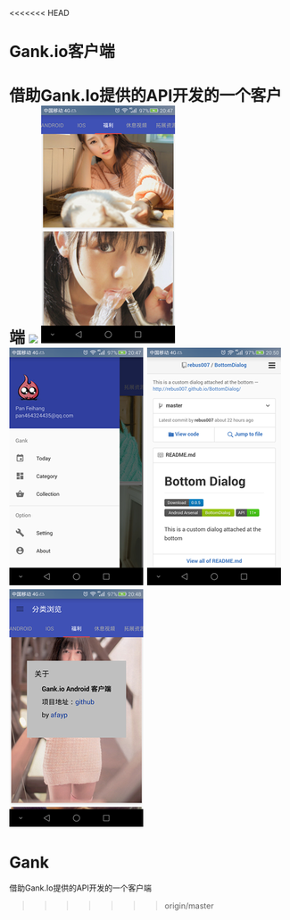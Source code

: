 <<<<<<< HEAD
# Gank.io客户端
借助Gank.Io提供的API开发的一个客户端
![](https://github.com/afayp/Gank/s1.png)
![](https://github.com/afayp/Gank/raw/master/screenshorts/s2.png)
![](https://github.com/afayp/Gank/raw/master/screenshorts/s3.png)
![](https://github.com/afayp/Gank/raw/master/screenshorts/s4.png)
![](https://github.com/afayp/Gank/raw/master/screenshorts/s5.png)
=======
# Gank
借助Gank.Io提供的API开发的一个客户端
[](https://github.com/afayp/s1.png)
>>>>>>> origin/master
